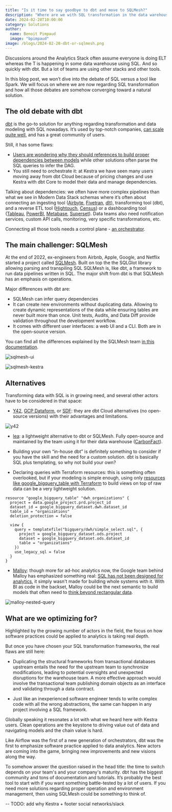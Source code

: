 ```yaml
---
title: "Is it time to say goodbye to dbt and move to SQLMesh?"
description: "Where are we with SQL transformation in the data warehouse in the Analytics Stack?"
date: 2024-02-28T10:00:00
category: Solutions
author:
  name: Benoit Pimpaud
  image: "bpimpaud"
image: /blogs/2024-02-28-dbt-or-sqlmesh.png
---
```


Discussions around the Analytics Stack often assume everyone is doing ELT whereas the T is happening in some data warehouse using SQL. And so quickly with dbt.
But a lot of teams are using other stacks and other tools. 

In this blog post, we won’t dive into the debate of SQL versus a tool like Spark. We will focus on where we are now regarding SQL transformation and how all those debates are somehow converging toward a natural solution.

## The old debate with dbt

[dbt](https://www.getdbt.com/) is the go-to solution for anything regarding transformation and data modeling with SQL nowadays. It’s used by top-notch companies, [can scale quite well](https://www.getdbt.com/blog/new-dbt-cloud-features-announced-at-coalesce-2023), and has a great community of users.

Still, it has some flaws:
- [Users are wondering why they should references to build proper dependencies between models](https://www.reddit.com/r/dataengineering/comments/zamewl/whats_wrong_with_dbt/) while other solutions often parse the SQL queries to infer the DAG.
- You still need to orchestrate it: at Kestra we have seen many users moving away from dbt Cloud because of pricing changes and use Kestra with dbt Core to model their data and manage dependencies.

Talking about dependencies: we often have more complex pipelines than what we see in Modern Data Stack schemas where it’s often about connecting an ingesting tool ([Airbyte](https://airbyte.com/), [Fivetran](https://www.fivetran.com), [dlt](https://dlthub.com/)), transforming tool (dbt), and a reverse ETL tool ([Hightouch](https://hightouch.com/), [Census](https://www.getcensus.com/reverse-etl)) or a dashboarding tool ([Tableau](https://www.tableau.com), [PowerBI](https://www.microsoft.com/en-en/power-platform/products/power-bi), [Metabase](https://www.metabase.com/), [Superset](https://superset.apache.org/)). Data teams also need notification services, custom API calls, monitoring, very specific transformations, etc.

Connecting all those tools needs a control plane - [an orchestrator](https://github.com/kestra-io/kestra).

## The main challenger: SQLMesh

At the end of 2022, ex-engineers from Airbnb, Apple, Google, and Netflix started a project called [SQLMesh](https://sqlmesh.com/). Built on top the the SQLGlot library allowing parsing and transpiling SQL SQLMesh is, like dbt, a framework to run data pipelines written in SQL. The major shift from dbt is that SQLMesh has an emphasis on operations.

Major differences with dbt are:
- SQLMesh can infer query dependencies
- It can create new environments without duplicating data. Allowing to create dynamic representations of the data while ensuring tables are never built more than once. Unit tests, Audits, and Data Diff provide validation throughout the development workflow.
- It comes with different user interfaces: a web UI and a CLI. Both are in the open-source version.

You can find all the differences explained by the SQLMesh team [in this documentation](https://sqlmesh.readthedocs.io/en/stable/comparisons/#feature-comparisons).

![sqlmesh-ui](/blogs/2024-02-28-dbt-or-sqlmesh/sqlmesh-ui.png)

![sqlmesh-kestra](/blogs/2024-02-28-dbt-or-sqlmesh/sqlmesh-kestra.png)

## Alternatives

Transforming data with SQL is in growing need, and several other actors have to be considered in that space:

- [Y42](https://www.y42.com/blog/virtual-data-builds-one-data-warehouse-environment-for-every-git-commit), [GCP Dataform](https://cloud.google.com/dataform), or [SDF](https://www.sdf.com/):  they are dbt Cloud alternatives (no open-source versions) with their advantages and limitations.

![y42](/blogs/2024-02-28-dbt-or-sqlmesh/y42.png)

- [lea](https://github.com/carbonfact/lea): a lightweight alternative to dbt or SQLMesh. Fully open-source and maintained by the team using it for their data warehouse ([CarbonFact](https://www.carbonfact.com/)).

- Building your own “in-house dbt” is definitely something to consider if you have the skill and the need for a custom solution. dbt is basically SQL plus templating, so why not build your own?

- Declaring queries with Terraform resources: this is something often overlooked, but if your modeling is simple enough, using only [resources like google_bigquery_table with Terraform](https://registry.terraform.io/providers/hashicorp/google/latest/docs/resources/bigquery_table) to build views on top of raw data can be a very lightweight solution.

```hcl
resource "google_bigquery_table" "dwh_organizations" {
  project = data.google_project.prd.project_id
  dataset_id = google_bigquery_dataset.dwh.dataset_id
  table_id = "organizations"
  deletion_protection = false

  view {
    query = templatefile("bigquery/dwh/simple_select.sql", {
      project = google_bigquery_dataset.ods.project
      dataset = google_bigquery_dataset.ods.dataset_id
      table = "organizations"
    })
    use_legacy_sql = false
  }
}
```

- [Malloy](https://kestra.io/blogs/2023-09-15-football-malloy-kestra): though more for ad-hoc analytics now, the Google team behind Malloy has emphasized something real: [SQL has not been designed for analytics](https://medium.pimpaudben.fr/sql-is-not-designed-for-analytics-079fc97b139c), it simply wasn't made for building whole systems with it. With BI as code in the backset, Malloy could be the next semantic to build models that often need to [think beyond rectangular data](https://docs.malloydata.dev/blog/2023-01-18-data-is-rectangular/index#dimensionality-granularity).

![malloy-nested-query](/blogs/2024-02-28-dbt-or-sqlmesh/malloy.png)

## What are we optimizing for?

Highlighted by the growing number of actors in the field, the focus on how software practices could be applied to analytics is taking real depth.

But once you have chosen your SQL transformation frameworks, the real flaws are still here:

- Duplicating the structural frameworks from transactional databases upstream entails the need for the upstream team to synchronize modifications, leading to potential oversights and unexpected disruptions for the warehouse team. A more effective approach would involve the transactional team publishing domain objects as an interface and validating through a data contract.

- Just like an inexperienced software engineer tends to write complex code with all the wrong abstractions, the same can happen in any project involving a SQL framework. 

Globally speaking it resonates a lot with what we heard here with Kestra users. Clean operations are the keystone to driving value out of data and navigating models and the chain value is hard.

Like Airflow was the first of a new generation of orchestrators, dbt was the first to emphasize software practice applied to data analytics. New actors are coming into the game, bringing new improvements and new visions along the way.

To somehow answer the question raised in the head title: the time to switch depends on your team's and your company's maturity. 
dbt has the biggest community and tons of documentation and tutorials. It’s probably the best tool to start with if you want something battle-tested by a lot of users. If you need more solutions regarding proper operation and environment management, then using SQLMesh could be something to think of.

-- TODO: add why Kestra + footer social networks/slack
